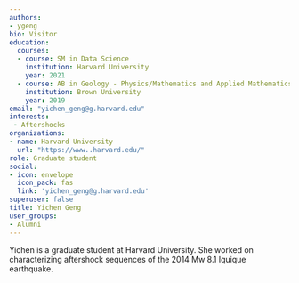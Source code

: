 ```yaml
---
authors:
- ygeng
bio: Visitor
education:
  courses:
  - course: SM in Data Science
    institution: Harvard University
    year: 2021
  - course: AB in Geology - Physics/Mathematics and Applied Mathematics
    institution: Brown University
    year: 2019
email: "yichen_geng@g.harvard.edu"
interests:
 - Aftershocks
organizations:
- name: Harvard University
  url: "https://www..harvard.edu/"
role: Graduate student
social:
- icon: envelope
  icon_pack: fas
  link: 'yichen_geng@g.harvard.edu'
superuser: false
title: Yichen Geng
user_groups:
- Alumni
---
```


Yichen is a graduate student at Harvard University. She worked on characterizing aftershock sequences of the 2014 Mw 8.1 Iquique earthquake.

